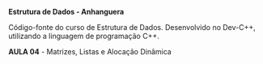 **Estrutura de Dados - Anhanguera**

Código-fonte do curso de Estrutura de Dados. Desenvolvido no Dev-C++, utilizando a linguagem de programação C++.

**AULA 04** - Matrizes, Listas e Alocação Dinâmica <br> 
